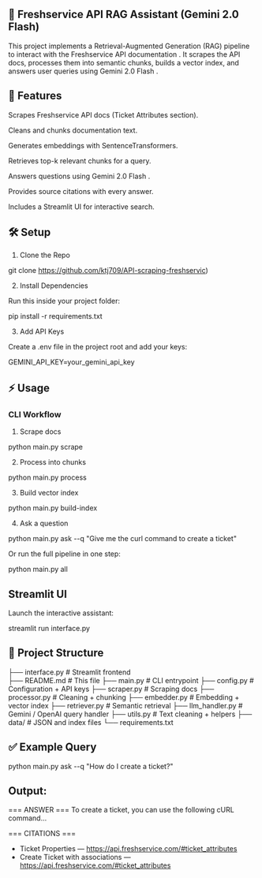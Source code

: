 ## 📘 Freshservice API RAG Assistant (Gemini 2.0 Flash)

This project implements a Retrieval-Augmented Generation (RAG) pipeline to interact with the Freshservice API documentation
.
It scrapes the API docs, processes them into semantic chunks, builds a vector index, and answers user queries using Gemini 2.0 Flash .

## 🚀 Features

Scrapes Freshservice API docs (Ticket Attributes section).

Cleans and chunks documentation text.

Generates embeddings with SentenceTransformers.

Retrieves top-k relevant chunks for a query.

Answers questions using Gemini 2.0 Flash .

Provides source citations with every answer.

Includes a Streamlit UI for interactive search.


## 🛠️ Setup

1. Clone the Repo

git clone https://github.com/ktj709/API-scraping-freshservic)



2. Install Dependencies

Run this inside your project folder:

pip install -r requirements.txt


3. Add API Keys

Create a .env file in the project root and add your keys:

GEMINI_API_KEY=your_gemini_api_key


## ⚡ Usage

### CLI Workflow

1. Scrape docs

python main.py scrape


2. Process into chunks

python main.py process


3. Build vector index

python main.py build-index


4. Ask a question

python main.py ask --q "Give me the curl command to create a ticket"


Or run the full pipeline in one step:

python main.py all

## Streamlit UI

Launch the interactive assistant:

streamlit run interface.py

## 📂 Project Structure

├── interface.py         # Streamlit frontend    
├── README.md            # This file
├── main.py              # CLI entrypoint
├── config.py            # Configuration + API keys
├── scraper.py           # Scraping docs
├── processor.py         # Cleaning + chunking
├── embedder.py          # Embedding + vector index
├── retriever.py         # Semantic retrieval
├── llm_handler.py       # Gemini / OpenAI query handler
├── utils.py             # Text cleaning + helpers
├── data/                # JSON and index files
└── requirements.txt

## ✅ Example Query

python main.py ask --q "How do I create a ticket?"

## Output:

=== ANSWER ===
To create a ticket, you can use the following cURL command...

=== CITATIONS ===
- Ticket Properties — https://api.freshservice.com/#ticket_attributes
- Create Ticket with associations — https://api.freshservice.com/#ticket_attributes
